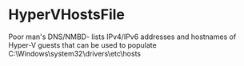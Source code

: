 # HyperVHostsFile
Poor man's DNS/NMBD- lists IPv4/IPv6 addresses and hostnames of Hyper-V guests that can be used to populate C:\Windows\system32\drivers\etc\hosts

